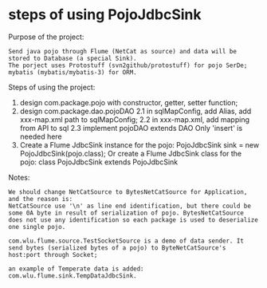 steps of using PojoJdbcSink
=======================================
Purpose of the project:
	
	Send java pojo through Flume (NetCat as source) and data will be stored to Database (a special Sink). 
	The porject uses Protostuff (svn2github/protostuff) for pojo SerDe; mybatis (mybatis/mybatis-3) for ORM. 

Steps of using the project:

1. design com.package.pojo with constructor, getter, setter function;
2. design com.package.dao.pojoDAO
	2.1 in sqlMapConfig, add Alias, add xxx-map.xml path to sqlMapConfig;
	2.2 in xxx-map.xml, add mapping from API to sql
	2.3 implement pojoDAO extends DAO<pojo> Only 'insert' is needed here
3. Create a Flume JdbcSink instance for the pojo:
	PojoJdbcSink<pojo> sink = new PojoJdbcSink<pojo>(pojo.class);
   Or create a Flume JdbcSink class for the pojo:
   	class PojoJdbcSink extends PojoJdbcSink<Pojo>

Notes:

	We should change NetCatSource to BytesNetCatSource for Application, and the reason is:
	NetCatSource use '\n' as line end identification, but there could be some 0A byte in result of serialization of pojo. BytesNetCatSource does not use any identification so each package is used to deserialize one single pojo.
	
	com.wlu.flume.source.TestSocketSource is a demo of data sender. It send bytes (serialized bytes of a pojo) to ByteNetCatSource's host:port through Socket;
	
	an example of Temperate data is added: com.wlu.flume.sink.TempDataJdbcSink.
